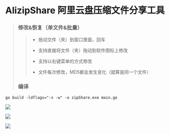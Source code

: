 # AlizipShare 阿里云盘压缩文件分享工具

> ### 修改&恢复（单文件&批量）
>
> > * 拖动文件（夹）到窗口里面，回车
> >
> > * 支持直接将文件（夹）拖动到软件图标上修改
> > 
> > * 支持以右键菜单的方式修改
> >
> > * 文件每次修改，MD5都会发生变化（就算是同一个文件）
>
> ### 编译

```
go build -ldflags="-s -w" -o zipShare.exe main.go
```



![](https://dd-static.jd.com/ddimg/jfs/t1/105731/34/18956/29651/61447ef3E8481c93f/1e118fb94090b801.png)


![](https://dd-static.jd.com/ddimg/jfs/t1/208607/15/962/32074/61447ef3E56587b5e/dddaad148a2be7af.png)


![](https://dd-static.jd.com/ddimg/jfs/t1/208440/10/966/33249/61447ef3E090df1c3/1eb946c6372b2109.png)
